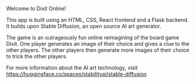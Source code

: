Welcome to Dixit Online!

This app is built using an HTML, CSS, React frontend and a Flask backend. It builds upon Stable Diffusion, an open source AI art generator.

The game is an outrageously fun online reimagining of the board game Dixit. One player generates an image of their choice and gives a clue to the other players.
The other players then generate more images of their choice to trick the other players. 

For more information about the AI art technology, visit https://huggingface.co/spaces/stabilityai/stable-diffusion
